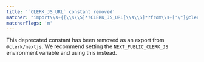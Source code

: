 ```yaml
---
title: '`CLERK_JS_URL` constant removed'
matcher: "import\\s+{[\\s\\S]*?CLERK_JS_URL[\\s\\S]*?from\\s+['\"]@clerk\\/nextjs[\\s\\S]*?['\"]"
matcherFlags: 'm'
---
```


This deprecated constant has been removed as an export from `@clerk/nextjs`. We recommend setting the `NEXT_PUBLIC_CLERK_JS` environment variable and using this instead.
